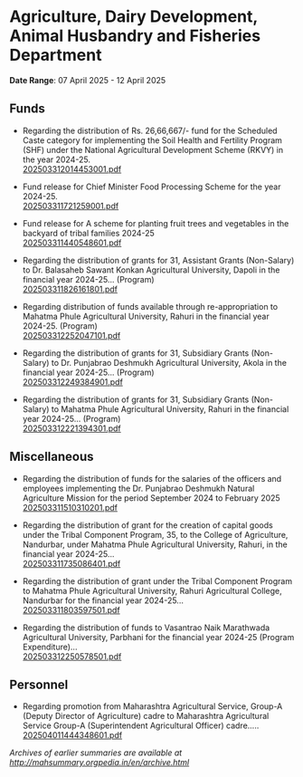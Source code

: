 # Agriculture, Dairy Development, Animal Husbandry and Fisheries Department

**Date Range**: 07 April 2025 - 12 April 2025


## Funds
- Regarding the distribution of Rs. 26,66,667/- fund for the Scheduled Caste category for implementing the Soil Health and Fertility Program (SHF) under the National Agricultural Development Scheme (RKVY) in the year 2024-25.\
  [202503312014453001.pdf](https://gr.maharashtra.gov.in/Site/Upload/Government%20Resolutions/English/202503312014453001.pdf)

- Fund release for Chief Minister Food Processing Scheme for the year 2024-25.\
  [202503311721259001.pdf](https://gr.maharashtra.gov.in/Site/Upload/Government%20Resolutions/English/202503311721259001.pdf)

- Fund release for A scheme for planting fruit trees and vegetables in the backyard of tribal families  2024-25\
  [202503311440548601.pdf](https://gr.maharashtra.gov.in/Site/Upload/Government%20Resolutions/English/202503311440548601....pdf)

- Regarding the distribution of grants for 31, Assistant Grants (Non-Salary) to Dr. Balasaheb Sawant Konkan Agricultural University, Dapoli in the financial year 2024-25... (Program)\
  [202503311826161801.pdf](https://gr.maharashtra.gov.in/Site/Upload/Government%20Resolutions/English/202503311826161801.....pdf)

- Regarding distribution of funds available through re-appropriation to Mahatma Phule Agricultural University, Rahuri in the financial year 2024-25. (Program)\
  [202503312252047101.pdf](https://gr.maharashtra.gov.in/Site/Upload/Government%20Resolutions/English/202503312252047101.pdf)

- Regarding the distribution of grants for 31, Subsidiary Grants (Non-Salary) to Dr. Punjabrao Deshmukh Agricultural University, Akola in the financial year 2024-25... (Program)\
  [202503312249384901.pdf](https://gr.maharashtra.gov.in/Site/Upload/Government%20Resolutions/English/202503312249384901.pdf)

- Regarding the distribution of grants for 31, Subsidiary Grants (Non-Salary) to Mahatma Phule Agricultural University, Rahuri in the financial year 2024-25... (Program)\
  [202503312221394301.pdf](https://gr.maharashtra.gov.in/Site/Upload/Government%20Resolutions/English/202503312221394301.pdf)

## Miscellaneous
- Regarding the distribution of funds for the salaries of the officers and employees implementing the Dr. Punjabrao Deshmukh Natural Agriculture Mission for the period September 2024 to February 2025\
  [202503311510310201.pdf](https://gr.maharashtra.gov.in/Site/Upload/Government%20Resolutions/English/202503311510310201.pdf)

- Regarding the distribution of grant for the creation of capital goods under the Tribal Component Program, 35, to the College of Agriculture, Nandurbar, under Mahatma Phule Agricultural University, Rahuri, in the financial year 2024-25...\
  [202503311735086401.pdf](https://gr.maharashtra.gov.in/Site/Upload/Government%20Resolutions/English/202503311735086401.pdf)

- Regarding the distribution of grant under the Tribal Component Program to Mahatma Phule Agricultural University, Rahuri Agricultural College, Nandurbar for the financial year 2024-25...\
  [202503311803597501.pdf](https://gr.maharashtra.gov.in/Site/Upload/Government%20Resolutions/English/202503311803597501.pdf)

- Regarding the distribution of funds to Vasantrao Naik Marathwada Agricultural University, Parbhani for the financial year 2024-25 (Program Expenditure)...\
  [202503312250578501.pdf](https://gr.maharashtra.gov.in/Site/Upload/Government%20Resolutions/English/202503312250578501.pdf)

## Personnel
- Regarding promotion from Maharashtra Agricultural Service, Group-A (Deputy Director of Agriculture) cadre to Maharashtra Agricultural Service Group-A (Superintendent Agricultural Officer) cadre.....\
  [202504011444348601.pdf](https://gr.maharashtra.gov.in/Site/Upload/Government%20Resolutions/English/202504011444348601.pdf)


*Archives of earlier summaries are available at http://mahsummary.orgpedia.in/en/archive.html*